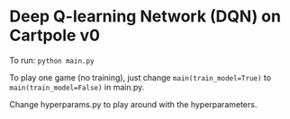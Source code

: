 # Deep Q-learning Network (DQN) on Cartpole v0

To run: `python main.py`

To play one game (no training), just change `main(train_model=True)` to `main(train_model=False)` in main.py.

Change hyperparams.py to play around with the hyperparameters.
